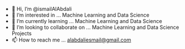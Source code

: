 - 👋 Hi, I’m @ismailAlAbdali
- 👀 I’m interested in ... Machine Learning and Data Science
- 🌱 I’m currently learning ... Machine Learning and Data Science
- 💞️ I’m looking to collaborate on ... Machine Learning and Data Science Projects
- 📫 How to reach me ... alabdaliesmail@gmail.com

<!---
ismailAlAbdali/ismailAlAbdali is a ✨ special ✨ repository because its `README.md` (this file) appears on your GitHub profile.
You can click the Preview link to take a look at your changes.
--->
